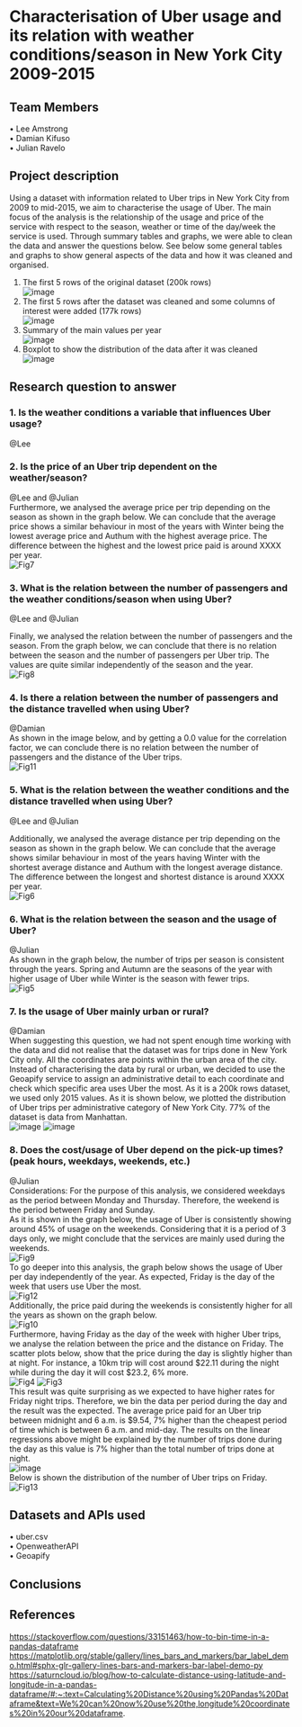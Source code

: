 # Characterisation of Uber usage and its relation with weather conditions/season in New York City 2009-2015  
## Team Members
•	Lee Amstrong  
•	Damian Kifuso  
•	Julian Ravelo
## Project description
Using a dataset with information related to Uber trips in New York City from 2009 to mid-2015, we aim to characterise the usage of Uber. The main focus of the analysis is the relationship of the usage and price of the service with respect to the season, weather or time of the day/week the service is used. Through summary tables and graphs, we were able to clean the data and answer the questions below. See below some general tables and graphs to show general aspects of the data and how it was cleaned and organised.  
1. The first 5 rows of the original dataset (200k rows)  
![image](https://github.com/leedavidarmstrong/project-one/assets/132871396/9e215144-ac37-4a64-b087-006915c729b0)  
2. The first 5 rows after the dataset was cleaned and some columns of interest were added (177k rows)  
![image](https://github.com/leedavidarmstrong/project-one/assets/132871396/5e92514b-8f8c-4a2b-84f4-26b0d445acec)  
3. Summary of the main values per year  
![image](https://github.com/leedavidarmstrong/project-one/assets/132871396/029b0643-c22f-4fa6-93ea-76d1c02d7f11)  
4. Boxplot to show the distribution of the data after it was cleaned   
![image](https://github.com/leedavidarmstrong/project-one/assets/132871396/ff754e50-fb11-49a9-b489-7f7bd6147334)
## Research question to answer  
### 1. Is the weather conditions a variable that influences Uber usage?  
@Lee  
### 2. Is the price of an Uber trip dependent on the weather/season?  
@Lee and @Julian  
Furthermore, we analysed the average price per trip depending on the season as shown in the graph below. We can conclude that the average price shows a similar behaviour in most of the years with Winter being the lowest average price and Authum with the highest average price. The difference between the highest and the lowest price paid is around XXXX per year.  
![Fig7](https://github.com/leedavidarmstrong/project-one/assets/132871396/99d0e291-1fd5-43bc-b259-e017f7f34ecc)
### 3. What is the relation between the number of passengers and the weather conditions/season when using Uber?    
@Lee and @Julian  

Finally, we analysed the relation between the number of passengers and the season. From the graph below, we can conclude that there is no relation between the season and the number of passengers per Uber trip. The values are quite similar independently of the season and the year.  
![Fig8](https://github.com/leedavidarmstrong/project-one/assets/132871396/e25d0868-4da4-4a77-ad9e-62dc0c606221)
### 4. Is there a relation between the number of passengers and the distance travelled when using Uber?   
@Damian  
As shown in the image below, and by getting a 0.0 value for the correlation factor, we can conclude there is no relation between the number of passengers and the distance of the Uber trips.  
![Fig11](https://github.com/leedavidarmstrong/project-one/assets/132871396/66ca5ae4-f147-4e11-9162-57167e848889)  
### 5. What is the relation between the weather conditions and the distance travelled when using Uber?
@Lee and @Julian  

Additionally, we analysed the average distance per trip depending on the season as shown in the graph below. We can conclude that the average shows similar behaviour in most of the years having Winter with the shortest average distance and Authum with the longest average distance. The difference between the longest and shortest distance is around XXXX per year.   
![Fig6](https://github.com/leedavidarmstrong/project-one/assets/132871396/a967c9a6-1c4b-4e4c-afe2-cea04b5ce9c7)   
### 6. What is the relation between the season and the usage of Uber?   
@Julian  
As shown in the graph below, the number of trips per season is consistent through the years. Spring and Autumn are the seasons of the year with higher usage of Uber while Winter is the season with fewer trips.  
![Fig5](https://github.com/leedavidarmstrong/project-one/assets/132871396/e2ad5f17-7c5b-4fee-9c41-96d1b34d2ef2)  
### 7. Is the usage of Uber mainly urban or rural?    
@Damian  
When suggesting this question, we had not spent enough time working with the data and did not realise that the dataset was for trips done in New York City only. All the coordinates are points within the urban area of the city. Instead of characterising the data by rural or urban, we decided to use the Geoapify service to assign an administrative detail to each coordinate and check which specific area uses Uber the most. As it is a 200k rows dataset, we used only 2015 values. 
As it is shown below, we plotted the distribution of Uber trips per administrative category of New York City. 77% of the dataset is data from Manhattan.   
![image](https://github.com/leedavidarmstrong/project-one/assets/132871396/01cbbb36-cac2-49d9-a789-81ba6388809d)
![image](https://github.com/leedavidarmstrong/project-one/assets/132871396/2ea5b6f6-1fe0-4bca-ba65-01ad0abd3f6f)
### 8. Does the cost/usage of Uber depend on the pick-up times? (peak hours, weekdays, weekends, etc.)  
@Julian  
Considerations: For the purpose of this analysis, we considered weekdays as the period between Monday and Thursday. Therefore, the weekend is the period between Friday and Sunday.  
As it is shown in the graph below, the usage of Uber is consistently showing around 45% of usage on the weekends. Considering that it is a period of 3 days only, we might conclude that the services are mainly used during the weekends.  
![Fig9](https://github.com/leedavidarmstrong/project-one/assets/132871396/c9aa0d57-21e6-4708-9daa-3b285d45a5ed)  
To go deeper into this analysis, the graph below shows the usage of Uber per day independently of the year. As expected, Friday is the day of the week that users use Uber the most.  
![Fig12](https://github.com/leedavidarmstrong/project-one/assets/132871396/2b21d5ac-8a0e-4aed-905f-6b8816589323)  
Additionally, the price paid during the weekends is consistently higher for all the years as shown on the graph below.  
![Fig10](https://github.com/leedavidarmstrong/project-one/assets/132871396/6cf73c03-958c-425f-a861-7a4bcf43c01c)  
Furthermore, having Friday as the day of the week with higher Uber trips, we analyse the relation between the price and the distance on Friday. The scatter plots below, show that the price during the day is slightly higher than at night. For instance, a 10km trip will cost around $22.11 during the night while during the day it will cost $23.2, 6% more.   
![Fig4](https://github.com/leedavidarmstrong/project-one/assets/132871396/b76bb0fc-291e-419e-9dc2-62c2f17687e9)
![Fig3](https://github.com/leedavidarmstrong/project-one/assets/132871396/85a355f6-a606-4e3e-b5ad-87c47c8325a2)  
This result was quite surprising as we expected to have higher rates for Friday night trips. Therefore, we bin the data per period during the day and the result was the expected. The average price paid for an Uber trip between midnight and 6 a.m. is $9.54, 7% higher than the cheapest period of time which is between 6 a.m. and mid-day. The results on the linear regressions above might be explained by the number of trips done during the day as this value is 7% higher than the total number of trips done at night.  
![image](https://github.com/leedavidarmstrong/project-one/assets/132871396/d29ef0e0-7d94-4233-b35f-e918a2970cca)  
Below is shown the distribution of the number of Uber trips on Friday.  
![Fig13](https://github.com/leedavidarmstrong/project-one/assets/132871396/88b68a21-897c-4109-aac9-76a853be38d5)  
## Datasets and APIs used
•	uber.csv  
•	OpenweatherAPI  
•	Geoapify  
## Conclusions
## References
https://stackoverflow.com/questions/33151463/how-to-bin-time-in-a-pandas-dataframe
https://matplotlib.org/stable/gallery/lines_bars_and_markers/bar_label_demo.html#sphx-glr-gallery-lines-bars-and-markers-bar-label-demo-py  
https://saturncloud.io/blog/how-to-calculate-distance-using-latitude-and-longitude-in-a-pandas-dataframe/#:~:text=Calculating%20Distance%20using%20Pandas%20Dataframe&text=We%20can%20now%20use%20the,longitude%20coordinates%20in%20our%20dataframe.

